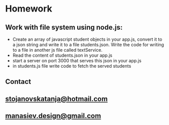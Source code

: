 # Homework
## Work with file system using node.js:
* Create an array of javascript student objects in your app.js, convert it to a json string and write it to a file students.json. Write the code for writing to a file
in another js file called textService.
* Read the content of students.json in your app.js
* start a server on port 3000 that serves this json in your app.js
* in students.js file write code to fetch the served students

## Contact 
## stojanovskatanja@hotmail.com
## manasiev.design@gmail.com